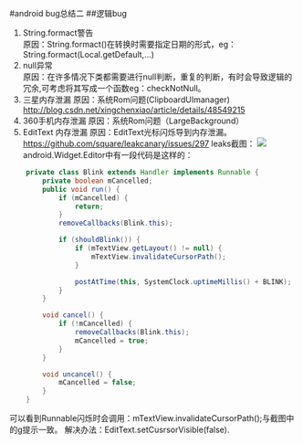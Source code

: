 #android bug总结二
##逻辑bug
1. String.formact警告<br>
原因：String.formact()在转换时需要指定日期的形式，eg：String.formact(Local.getDefault,...)
2. null异常<br>
原因：在许多情况下类都需要进行null判断，重复的判断，有时会导致逻辑的冗余,可考虑将其写成一个函数eg：checkNotNull。
3. 三星内存泄漏
原因：系统Rom问题(ClipboardUImanager) http://blog.csdn.net/xingchenxiao/article/details/48549215
4. 360手机内存泄漏
原因：系统Rom问题（LargeBackground）
5. EditText 内存泄漏
原因：EditText光标闪烁导到内存泄漏。https://github.com/square/leakcanary/issues/297
leaks截图：
![](https://github.com/MerlinYu/blog/raw/master/blog_file/adnroid/edit_leaks.jpg)<br>
android.Widget.Editor中有一段代码是这样的：
```java
    private class Blink extends Handler implements Runnable {
        private boolean mCancelled;
        public void run() {
            if (mCancelled) {
                return;
            }
            removeCallbacks(Blink.this);

            if (shouldBlink()) {
                if (mTextView.getLayout() != null) {
                    mTextView.invalidateCursorPath();
                }

                postAtTime(this, SystemClock.uptimeMillis() + BLINK);
            }
        }

        void cancel() {
            if (!mCancelled) {
                removeCallbacks(Blink.this);
                mCancelled = true;
            }
        }

        void uncancel() {
            mCancelled = false;
        }
    }

```
可以看到Runnable闪烁时会调用：mTextView.invalidateCursorPath();与截图中的g提示一致。
解决办法：EditText.setCusrsorVisible(false).

